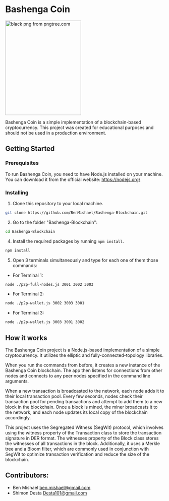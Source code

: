 # Bashenga Coin

<a href="https://pngtree.com/so/black" target="_blank">
 <img src="https://i.ibb.co/HXq1CSX/Pngtree-black-panther-mascot-logo-for-5622088.png" alt="black png from pngtree.com" width="240" height="300" border="0" />
</a>

Bashenga Coin is a simple implementation of a blockchain-based cryptocurrency. This project was created for educational purposes and should not be used in a production environment.

## Getting Started

### Prerequisites

To run Bashenga Coin, you need to have Node.js installed on your machine. You can download it from the official website: https://nodejs.org/

### Installing

1. Clone this repository to your local machine.

```sh
git clone https://github.com/BenMishael/Bashenga-Blockchain.git
```

2. Go to the folder "Bashenga-Blockchain":

```sh
cd Bashenga-Blockchain
```

4. Install the required packages by running `npm install`.

```sh
npm install
```

5. Open 3 terminals simultaneously and type for each one of them those commands:

- For Terminal 1:
```sh
node ./p2p-full-nodes.js 3001 3002 3003
```

- For Terminal 2:
```sh
node ./p2p-wallet.js 3002 3003 3001
```

- For Terminal 3:
```sh
node ./p2p-wallet.js 3003 3001 3002
```

## How it works
The Bashenga Coin project is a Node.js-based implementation of a simple cryptocurrency. It utilizes the elliptic and fully-connected-topology libraries.

When you run the commands from before, it creates a new instance of the Bashenga Coin blockchain. The app then listens for connections from other nodes and connects to any peer nodes specified in the command line arguments.

When a new transaction is broadcasted to the network, each node adds it to their local transaction pool. Every few seconds, nodes check their transaction pool for pending transactions and attempt to add them to a new block in the blockchain. Once a block is mined, the miner broadcasts it to the network, and each node updates its local copy of the blockchain accordingly.

This project uses the Segregated Witness (SegWit) protocol, which involves using the witness property of the Transaction class to store the transaction signature in DER format. The witnesses property of the Block class stores the witnesses of all transactions in the block. Additionally, it uses a Merkle tree and a Bloom filter, which are commonly used in conjunction with SegWit to optimize transaction verification and reduce the size of the blockchain.

## Contributors:
- Ben Mishael ben.mishael@gmail.com
- Shimon Desta Desta101@gmail.com
